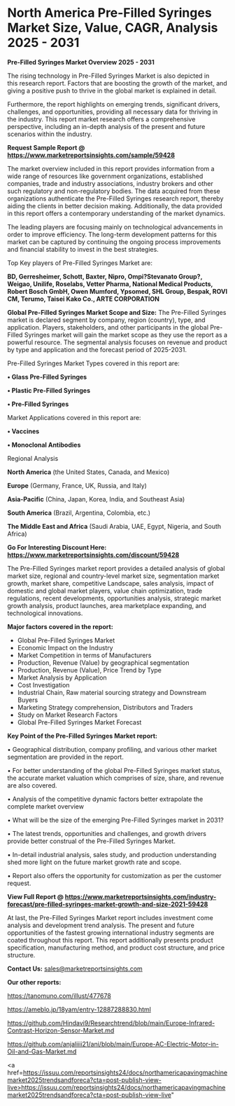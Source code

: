 # North America Pre-Filled Syringes Market Size, Value, CAGR, Analysis 2025 - 2031

<Strong> Pre-Filled Syringes Market Overview 2025 - 2031</strong>

The rising technology in Pre-Filled Syringes Market is also depicted in this research report. Factors that are boosting the growth of the market, and giving a positive push to thrive in the global market is explained in detail.

Furthermore, the report highlights on emerging trends, significant drivers, challenges, and opportunities, providing all necessary data for thriving in the industry. This report market research offers a comprehensive perspective, including an in-depth analysis of the present and future scenarios within the industry.

<strong>Request Sample Report @ <a href=https://www.marketreportsinsights.com/sample/59428>https://www.marketreportsinsights.com/sample/59428</a></strong>

The market overview included in this report provides information from a wide range of resources like government organizations, established companies, trade and industry associations, industry brokers and other such regulatory and non-regulatory bodies. The data acquired from these organizations authenticate the Pre-Filled Syringes research report, thereby aiding the clients in better decision making. Additionally, the data provided in this report offers a contemporary understanding of the market dynamics.

The leading players are focusing mainly on technological advancements in order to improve efficiency. The long-term development patterns for this market can be captured by continuing the ongoing process improvements and financial stability to invest in the best strategies.

Top Key players of Pre-Filled Syringes Market are:

<strong>BD, Gerresheimer, Schott, Baxter, Nipro, Ompi?Stevanato Group?, Weigao, Unilife, Roselabs, Vetter Pharma, National Medical Products, Robert Bosch GmbH, Owen Mumford, Ypsomed, SHL Group, Bespak, ROVI CM, Terumo, Taisei Kako Co., ARTE CORPORATION</strong>

<strong><b>Global Pre-Filled Syringes Market Scope and Size:</b></strong>
The Pre-Filled Syringes market is declared segment by company, region (country), type, and application. Players, stakeholders, and other participants in the global Pre-Filled Syringes market will gain the market scope as they use the report as a powerful resource. The segmental analysis focuses on revenue and product by type and application and the forecast period of 2025-2031.

Pre-Filled Syringes Market Types covered in this report are:

<strong>• Glass Pre-Filled Syringes

• Plastic Pre-Filled Syringes

• Pre-Filled Syringes</strong>

Market Applications covered in this report are:

<strong>• Vaccines

• Monoclonal Antibodies</strong> 

Regional Analysis

<strong>North America</strong> (the United States, Canada, and Mexico)

<strong>Europe</strong> (Germany, France, UK, Russia, and Italy)

<strong>Asia-Pacific</strong> (China, Japan, Korea, India, and Southeast Asia)

<strong>South America</strong> (Brazil, Argentina, Colombia, etc.)

<strong>The Middle East and Africa</strong> (Saudi Arabia, UAE, Egypt, Nigeria, and South Africa)

<strong>Go For Interesting Discount Here: <a href=https://www.marketreportsinsights.com/discount/59428>https://www.marketreportsinsights.com/discount/59428</a></strong>

The Pre-Filled Syringes market report provides a detailed analysis of global market size, regional and country-level market size, segmentation market growth, market share, competitive Landscape, sales analysis, impact of domestic and global market players, value chain optimization, trade regulations, recent developments, opportunities analysis, strategic market growth analysis, product launches, area marketplace expanding, and technological innovations.

<strong><b>Major factors covered in the report:</b></strong>
<ul>
  <li>Global Pre-Filled Syringes Market </li>
  <li>Economic Impact on the Industry</li>
  <li>Market Competition in terms of Manufacturers</li>
  <li>Production, Revenue (Value) by geographical segmentation</li>
  <li>Production, Revenue (Value), Price Trend by Type</li>
  <li>Market Analysis by Application</li>
  <li>Cost Investigation</li>
  <li>Industrial Chain, Raw material sourcing strategy and Downstream Buyers</li>
  <li>Marketing Strategy comprehension, Distributors and Traders</li>
  <li>Study on Market Research Factors</li>
  <li>Global Pre-Filled Syringes Market Forecast</li>
</ul>

<strong><b>Key Point of the Pre-Filled Syringes Market report:</b></strong>

• Geographical distribution, company profiling, and various other market segmentation are provided in the report.

• For better understanding of the global Pre-Filled Syringes market status, the accurate market valuation which comprises of size, share, and revenue are also covered.

• Analysis of the competitive dynamic factors better extrapolate the complete market overview

• What will be the size of the emerging Pre-Filled Syringes market in 2031?

• The latest trends, opportunities and challenges, and growth drivers provide better construal of the Pre-Filled Syringes Market.

• In-detail industrial analysis, sales study, and production understanding shed more light on the future market growth rate and scope.

• Report also offers the opportunity for customization as per the customer request.

<strong><b>View Full Report @ <a href=https://www.marketreportsinsights.com/industry-forecast/pre-filled-syringes-market-growth-and-size-2021-59428>https://www.marketreportsinsights.com/industry-forecast/pre-filled-syringes-market-growth-and-size-2021-59428</a></b></strong>


At last, the Pre-Filled Syringes Market report includes investment come analysis and development trend analysis. The present and future opportunities of the fastest growing international industry segments are coated throughout this report. This report additionally presents product specification, manufacturing method, and product cost structure, and price structure.

<strong>Contact Us:</strong>
sales@marketreportsinsights.com

<strong>Our other reports:</strong>

<a href=https://tanomuno.com/illust/477678>https://tanomuno.com/illust/477678</a>

<a href=https://ameblo.jp/18yam/entry-12887288830.html>https://ameblo.jp/18yam/entry-12887288830.html</a>

<a href=https://github.com/Hindavi9/Researchtrend/blob/main/Europe-Infrared-Contrast-Horizon-Sensor-Market.md>https://github.com/Hindavi9/Researchtrend/blob/main/Europe-Infrared-Contrast-Horizon-Sensor-Market.md</a>

<a href=https://github.com/anjaliiii21/ani/blob/main/Europe-AC-Electric-Motor-in-Oil-and-Gas-Market.md>https://github.com/anjaliiii21/ani/blob/main/Europe-AC-Electric-Motor-in-Oil-and-Gas-Market.md</a>

<a href=https://issuu.com/reportsinsights24/docs/northamericapavingmachinemarket2025trendsandforeca?cta=post-publish-view-live>https://issuu.com/reportsinsights24/docs/northamericapavingmachinemarket2025trendsandforeca?cta=post-publish-view-live</a>"
